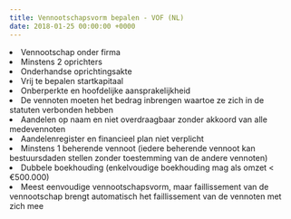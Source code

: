 ```yaml
---
title: Vennootschapsvorm bepalen - VOF (NL)
date: 2018-01-25 00:00:00 +0000
---
```

<li>Vennootschap onder firma</li>

<li>Minstens 2 oprichters</li>

<li>Onderhandse oprichtingsakte</li>

<li>Vrij te bepalen startkapitaal</li>

<li>Onberperkte en hoofdelijke aansprakelijkheid</li>

<li>De vennoten moeten het bedrag inbrengen waartoe ze zich in de statuten verbonden hebben</li>

<li>Aandelen op naam en niet overdraagbaar zonder akkoord van alle medevennoten</li>

<li>Aandelenregister en financieel plan niet verplicht</li>

<li>Minstens 1 beherende vennoot (iedere beherende vennoot kan bestuursdaden stellen zonder toestemming van de andere vennoten)</li>

<li>Dubbele boekhouding (enkelvoudige boekhouding mag als omzet < €500.000) </li>

<li>Meest eenvoudige vennootschapsvorm, maar faillissement van de vennootschap brengt automatisch het faillissement van de vennoten met zich mee</li>